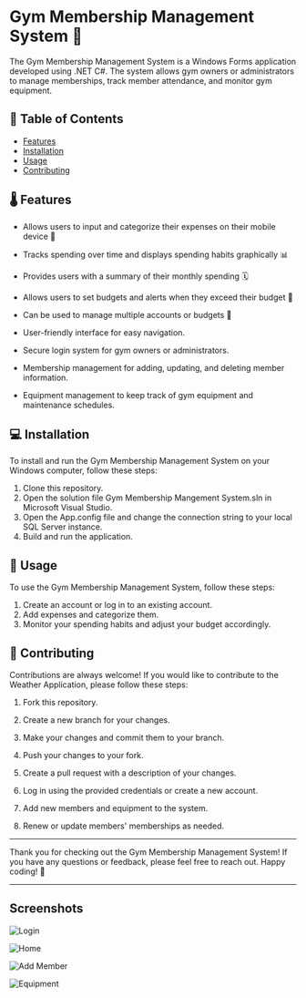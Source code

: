 # Gym Membership Management System 💪

The Gym Membership Management System is a Windows Forms application developed using .NET C#. The system allows gym owners or administrators to manage memberships, track member attendance, and monitor gym equipment.

## 📜 Table of Contents

- [Features](#features)
- [Installation](#installation)
- [Usage](#usage)
- [Contributing](#contributing)


## 🌡️ Features


- Allows users to input and categorize their expenses on their mobile device 📱
- Tracks spending over time and displays spending habits graphically 📊
- Provides users with a summary of their monthly spending 🗓️
- Allows users to set budgets and alerts when they exceed their budget 💸
- Can be used to manage multiple accounts or budgets 💼

- User-friendly interface for easy navigation.
- Secure login system for gym owners or administrators.
- Membership management for adding, updating, and deleting member information.
- Equipment management to keep track of gym equipment and maintenance schedules.

## 💻 Installation

To install and run the Gym Membership Management System on your Windows computer, follow these steps:

1. Clone this repository.
2. Open the solution file Gym Membership Mangement System.sln in Microsoft Visual Studio.
3. Open the App.config file and change the connection string to your local SQL Server instance.
4. Build and run the application.

## 🚀 Usage

To use the Gym Membership Management System, follow these steps:

1. Create an account or log in to an existing account.
2. Add expenses and categorize them.
3. Monitor your spending habits and adjust your budget accordingly.


## 🤝 Contributing

Contributions are always welcome! If you would like to contribute to the Weather Application, please follow these steps:

1. Fork this repository.
2. Create a new branch for your changes.
3. Make your changes and commit them to your branch.
4. Push your changes to your fork.
5. Create a pull request with a description of your changes.

1. Log in using the provided credentials or create a new account.
2. Add new members and equipment to the system.
3. Renew or update members' memberships as needed.

---

Thank you for checking out the Gym Membership Management System! If you have any questions or feedback, please feel free to reach out. Happy coding! 🎉

---

## Screenshots

![Login](https://user-images.githubusercontent.com/68820649/221246486-aae44522-b17a-48db-b6e0-673ce4aa60b1.png)

![Home](https://user-images.githubusercontent.com/68820649/221246469-f6e1c0b0-15b5-41d3-9215-3f1b713875f3.png)

![Add Member](https://user-images.githubusercontent.com/68820649/221246494-ff8d6fe5-518a-4ee1-9200-8fd32786d7a2.png)

![Equipment](https://user-images.githubusercontent.com/68820649/221246504-1aeed31c-ce5f-4b0f-8deb-5bb3be3deeae.png)




